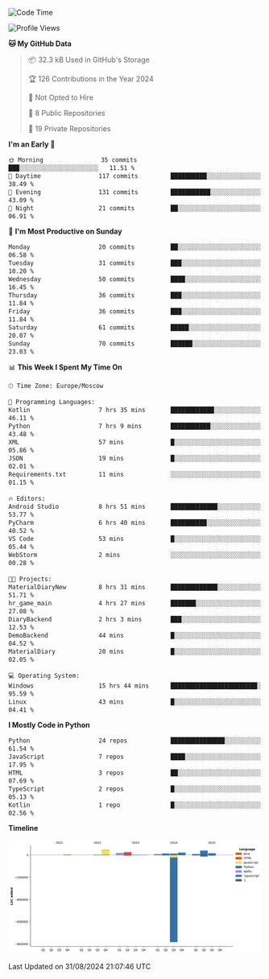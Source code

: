 <!--START_SECTION:waka-->
![Code Time](http://img.shields.io/badge/Code%20Time-494%20hrs%2046%20mins-blue)

![Profile Views](http://img.shields.io/badge/Profile%20Views-9-blue)

**🐱 My GitHub Data** 

> 📦 32.3 kB Used in GitHub's Storage 
 > 
> 🏆 126 Contributions in the Year 2024
 > 
> 🚫 Not Opted to Hire
 > 
> 📜 8 Public Repositories 
 > 
> 🔑 19 Private Repositories 
 > 
**I'm an Early 🐤** 

```text
🌞 Morning                35 commits          ███░░░░░░░░░░░░░░░░░░░░░░   11.51 % 
🌆 Daytime                117 commits         ██████████░░░░░░░░░░░░░░░   38.49 % 
🌃 Evening                131 commits         ███████████░░░░░░░░░░░░░░   43.09 % 
🌙 Night                  21 commits          ██░░░░░░░░░░░░░░░░░░░░░░░   06.91 % 
```
📅 **I'm Most Productive on Sunday** 

```text
Monday                   20 commits          ██░░░░░░░░░░░░░░░░░░░░░░░   06.58 % 
Tuesday                  31 commits          ███░░░░░░░░░░░░░░░░░░░░░░   10.20 % 
Wednesday                50 commits          ████░░░░░░░░░░░░░░░░░░░░░   16.45 % 
Thursday                 36 commits          ███░░░░░░░░░░░░░░░░░░░░░░   11.84 % 
Friday                   36 commits          ███░░░░░░░░░░░░░░░░░░░░░░   11.84 % 
Saturday                 61 commits          █████░░░░░░░░░░░░░░░░░░░░   20.07 % 
Sunday                   70 commits          ██████░░░░░░░░░░░░░░░░░░░   23.03 % 
```


📊 **This Week I Spent My Time On** 

```text
🕑︎ Time Zone: Europe/Moscow

💬 Programming Languages: 
Kotlin                   7 hrs 35 mins       ████████████░░░░░░░░░░░░░   46.11 % 
Python                   7 hrs 9 mins        ███████████░░░░░░░░░░░░░░   43.48 % 
XML                      57 mins             █░░░░░░░░░░░░░░░░░░░░░░░░   05.86 % 
JSON                     19 mins             █░░░░░░░░░░░░░░░░░░░░░░░░   02.01 % 
Requirements.txt         11 mins             ░░░░░░░░░░░░░░░░░░░░░░░░░   01.15 % 

🔥 Editors: 
Android Studio           8 hrs 51 mins       █████████████░░░░░░░░░░░░   53.77 % 
PyCharm                  6 hrs 40 mins       ██████████░░░░░░░░░░░░░░░   40.52 % 
VS Code                  53 mins             █░░░░░░░░░░░░░░░░░░░░░░░░   05.44 % 
WebStorm                 2 mins              ░░░░░░░░░░░░░░░░░░░░░░░░░   00.28 % 

🐱‍💻 Projects: 
MaterialDiaryNew         8 hrs 31 mins       █████████████░░░░░░░░░░░░   51.71 % 
hr_game_main             4 hrs 27 mins       ███████░░░░░░░░░░░░░░░░░░   27.08 % 
DiaryBackend             2 hrs 3 mins        ███░░░░░░░░░░░░░░░░░░░░░░   12.53 % 
DemoBackend              44 mins             █░░░░░░░░░░░░░░░░░░░░░░░░   04.52 % 
MaterialDiary            20 mins             █░░░░░░░░░░░░░░░░░░░░░░░░   02.05 % 

💻 Operating System: 
Windows                  15 hrs 44 mins      ████████████████████████░   95.59 % 
Linux                    43 mins             █░░░░░░░░░░░░░░░░░░░░░░░░   04.41 % 
```

**I Mostly Code in Python** 

```text
Python                   24 repos            ███████████████░░░░░░░░░░   61.54 % 
JavaScript               7 repos             ████░░░░░░░░░░░░░░░░░░░░░   17.95 % 
HTML                     3 repos             ██░░░░░░░░░░░░░░░░░░░░░░░   07.69 % 
TypeScript               2 repos             █░░░░░░░░░░░░░░░░░░░░░░░░   05.13 % 
Kotlin                   1 repo              █░░░░░░░░░░░░░░░░░░░░░░░░   02.56 % 
```



**Timeline**

![Lines of Code chart](https://raw.githubusercontent.com/adlemx/adlemx/main/assets/bar_graph.png)


 Last Updated on 31/08/2024 21:07:46 UTC
<!--END_SECTION:waka-->
